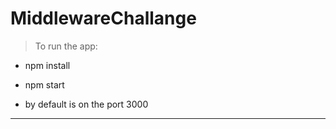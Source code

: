 # MiddlewareChallange

> To run the app:

- npm install
- npm start

- by default is on the port 3000

---


